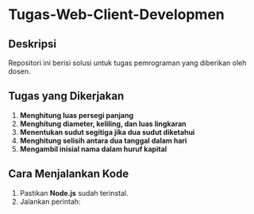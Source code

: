 # Tugas-Web-Client-Developmen

## Deskripsi
Repositori ini berisi solusi untuk tugas pemrograman yang diberikan oleh dosen.

## Tugas yang Dikerjakan
1. **Menghitung luas persegi panjang**
2. **Menghitung diameter, keliling, dan luas lingkaran**
3. **Menentukan sudut segitiga jika dua sudut diketahui**
4. **Menghitung selisih antara dua tanggal dalam hari**
5. **Mengambil inisial nama dalam huruf kapital**

## Cara Menjalankan Kode
1. Pastikan **Node.js** sudah terinstal.
2. Jalankan perintah:

